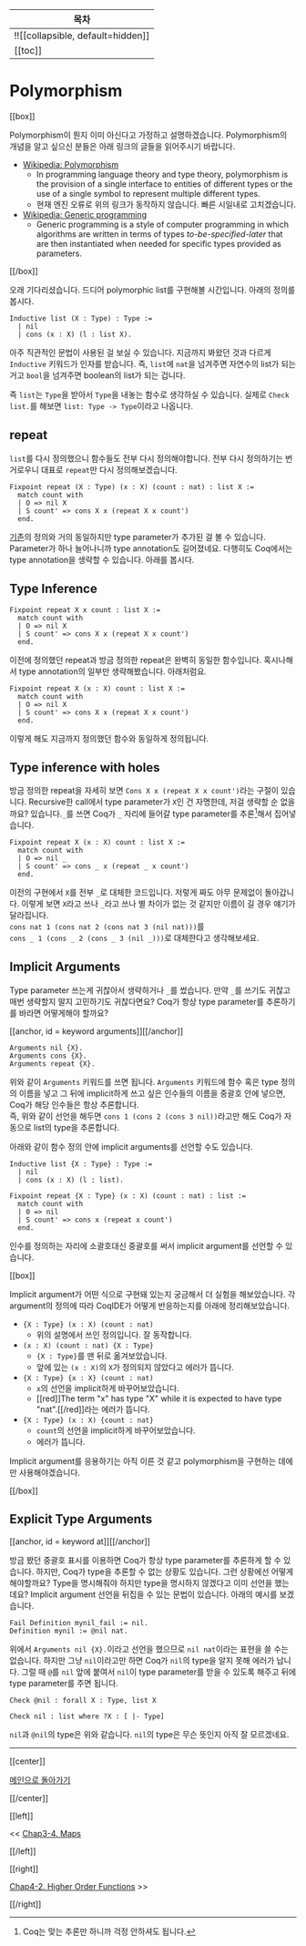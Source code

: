 | 목차 |
|-------------------|
|!![[collapsible, default=hidden]]  |
|[[toc]]|

# Polymorphism

[[box]]

Polymorphism이 뭔지 이미 아신다고 가정하고 설명하겠습니다. Polymorphism의 개념을 알고 싶으신 분들은 아래 링크의 글들을 읽어주시기 바랍니다.

- [Wikipedia: Polymorphism](https://en.wikipedia.org/wiki/Polymorphism_(computer_science))
  - In programming language theory and type theory, polymorphism is the provision of a single interface to entities of different types or the use of a single symbol to represent multiple different types.
  - 현재 엔진 오류로 위의 링크가 동작하지 않습니다. 빠른 시일내로 고치겠습니다.
- [Wikipedia: Generic programming](https://en.wikipedia.org/wiki/Generic_programming)
  - Generic programming is a style of computer programming in which algorithms are written in terms of types *to-be-specified-later* that are then instantiated when needed for specific types provided as parameters.

[[/box]]

오래 기다리셨습니다. 드디어 polymorphic list를 구현해볼 시간입니다. 아래의 정의를 봅시다.

```haskell, line_num
Inductive list (X : Type) : Type :=
  | nil
  | cons (x : X) (l : list X).
```

아주 직관적인 문법이 사용된 걸 보실 수 있습니다. 지금까지 봐왔던 것과 다르게 `Inductive` 키워드가 인자를 받습니다. 즉, `list`에 `nat`을 넘겨주면 자연수의 list가 되는 거고 `bool`을 넘겨주면 boolean의 list가 되는 겁니다.

즉 `list`는 `Type`을 받아서 `Type`을 내놓는 함수로 생각하실 수 있습니다. 실제로 `Check list.`를 해보면 `list: Type -> Type`이라고 나옵니다.

## repeat

`list`를 다시 정의했으니 함수들도 전부 다시 정의해야합니다. 전부 다시 정의하기는 번거로우니 대표로 `repeat`만 다시 정의해보겠습니다.

```haskell, line_num
Fixpoint repeat (X : Type) (x : X) (count : nat) : list X :=
  match count with
  | O => nil X
  | S count' => cons X x (repeat X x count')
  end.
```

[기존](Chap3-2.html#definitionrepeat)의 정의와 거의 동일하지만 type parameter가 추가된 걸 볼 수 있습니다. Parameter가 하나 늘어나니까 type annotation도 길어졌네요. 다행히도 Coq에서는 type annotation을 생략할 수 있습니다. 아래를 봅시다.

## Type Inference

```haskell, line_num
Fixpoint repeat X x count : list X :=
  match count with
  | O => nil X
  | S count' => cons X x (repeat X x count')
  end.
```

이전에 정의했던 repeat과 방금 정의한 repeat은 완벽히 동일한 함수입니다. 혹시나해서 type annotation의 일부만 생략해봤습니다. 아래처럼요.

```haskell, line_num
Fixpoint repeat X (x : X) count : list X :=
  match count with
  | O => nil X
  | S count' => cons X x (repeat X x count')
  end.
```

이렇게 해도 지금까지 정의했던 함수와 동일하게 정의됩니다.

## Type inference with holes

방금 정의한 repeat을 자세히 보면 `Cons X x (repeat X x count')`라는 구절이 있습니다. Recursive한 call에서 type parameter가 `X`인 건 자명한데, 저걸 생략할 순 없을까요? 있습니다.`_`를 쓰면 Coq가 `_` 자리에 들어갈 type parameter를 추론[^chch]해서 집어넣습니다.

[^chch]: Coq는 맞는 추론만 하니까 걱정 안하셔도 됩니다.

```haskell, line_num
Fixpoint repeat X (x : X) count : list X :=
  match count with
  | O => nil _
  | S count' => cons _ x (repeat _ x count')
  end.
```

이전의 구현에서 `X`를 전부 `_`로 대체한 코드입니다. 저렇게 짜도 아무 문제없이 돌아갑니다. 이렇게 보면 `X`라고 쓰나 `_`라고 쓰나 별 차이가 없는 것 같지만 이름이 길 경우 얘기가 달라집니다.\
`cons nat 1 (cons nat 2 (cons nat 3 (nil nat)))`를\
`cons _ 1 (cons _ 2 (cons _ 3 (nil _)))`로 대체한다고 생각해보세요.

## Implicit Arguments

Type parameter 쓰는게 귀찮아서 생략하거나 `_`를 썼습니다. 만약 `_`를 쓰기도 귀찮고 매번 생략할지 말지 고민하기도 귀찮다면요? Coq가 항상 type parameter를 추론하기를 바라면 어떻게해야 할까요?

[[anchor, id = keyword arguments]][[/anchor]]

```haskell, line_num
Arguments nil {X}.
Arguments cons {X}.
Arguments repeat {X}.
```

위와 같이 `Arguments` 키워드를 쓰면 됩니다. `Arguments` 키워드에 함수 혹은 type 정의의 이름을 넣고 그 뒤에 implicit하게 쓰고 싶은 인수들의 이름을 중괄호 안에 넣으면, Coq가 해당 인수들은 항상 추론합니다.\
즉, 위와 같이 선언을 해두면 `cons 1 (cons 2 (cons 3 nil))`라고만 해도 Coq가 자동으로 list의 type을 추론합니다.

아래와 같이 함수 정의 안에 implicit arguments를 선언할 수도 있습니다.

```haskell, line_num
Inductive list {X : Type} : Type :=
  | nil
  | cons (x : X) (l : list).

Fixpoint repeat {X : Type} (x : X) (count : nat) : list :=
  match count with
  | 0 => nil
  | S count' => cons x (repeat x count')
  end.
```

인수를 정의하는 자리에 소괄호대신 중괄호를 써서 implicit argument를 선언할 수 있습니다.

[[box]]

Implicit argument가 어떤 식으로 구현돼 있는지 궁금해서 더 실험을 해보았습니다. 각 argument의 정의에 따라 CoqIDE가 어떻게 반응하는지를 아래에 정리해보았습니다.

- `{X : Type} (x : X) (count : nat)`
  - 위의 설명에서 쓰인 정의입니다. 잘 동작합니다.
- `(x : X) (count : nat) {X : Type}`
  - `{X : Type}`를 맨 뒤로 옮겨보았습니다.
  - 앞에 있는 `(x : X)`의 `X`가 정의되지 않았다고 에러가 뜹니다.
- `{X : Type} {x : X} (count : nat)`
  - `x`의 선언을 implicit하게 바꾸어보았습니다.
  -  [[red]]The term "x" has type "X" while it is expected to have type "nat".[[/red]]라는 에러가 뜹니다.
- `{X : Type} (x : X) {count : nat}`
  - `count`의 선언을 implicit하게 바꾸어보았습니다.
  - 에러가 뜹니다.

Implicit argument를 응용하기는 아직 이른 것 같고 polymorphism을 구현하는 데에만 사용해야겠습니다.

[[/box]]

## Explicit Type Arguments

[[anchor, id = keyword at]][[/anchor]]

방금 봤던 중괄호 표시를 이용하면 Coq가 항상 type parameter를 추론하게 할 수 있습니다. 하지만, Coq가 type을 추론할 수 없는 상황도 있습니다. 그런 상황에선 어떻게 해야할까요? Type을 명시해줘야 하지만 type을 명시하지 않겠다고 이미 선언을 했는데요? Implicit argument 선언을 뒤집을 수 있는 문법이 있습니다. 아래의 예시를 보겠습니다.

```haskell, line_num
Fail Definition mynil_fail := nil.
Definition mynil := @nil nat.
```

위에서 `Arguments nil {X}.`이라고 선언을 했으므로 `nil nat`이라는 표현을 쓸 수는 없습니다. 하지만 그냥 `nil`이라고만 하면 Coq가 `nil`의 type을 알지 못해 에러가 납니다. 그럴 때 `@`를 `nil` 앞에 붙여서 `nil`이 type parameter를 받을 수 있도록 해주고 뒤에 type parameter를 주면 됩니다.

```haskell, line_num
Check @nil : forall X : Type, list X

Check nil : list where ?X : [ |- Type]
```

`nil`과 `@nil`의 type은 위와 같습니다. `nil`의 type은 무슨 뜻인지 아직 잘 모르겠네요.

---

[[center]]

[메인으로 돌아가기](index.html)

[[/center]]

[[left]]

<< [Chap3-4. Maps](Chap3-4.html)

[[/left]]

[[right]]

[Chap4-2. Higher Order Functions](Chap4-2.html) >>

[[/right]]